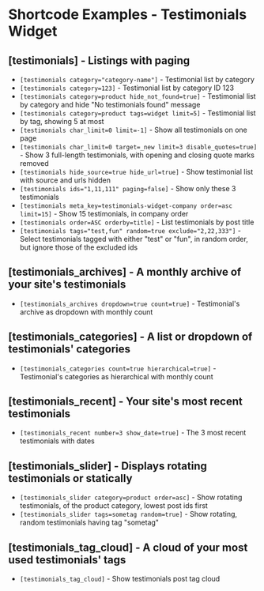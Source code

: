 # Shortcode Examples - Testimonials Widget

## [testimonials] - Listings with paging 

* `[testimonials category="category-name"]` - Testimonial list by category
* `[testimonials category=123]` - Testimonial list by category ID 123
* `[testimonials category=product hide_not_found=true]` - Testimonial list by category and hide "No testimonials found" message
* `[testimonials category=product tags=widget limit=5]` - Testimonial list by tag, showing 5 at most
* `[testimonials char_limit=0 limit=-1]` - Show all testimonials on one page
* `[testimonials char_limit=0 target=_new limit=3 disable_quotes=true]` - Show 3 full-length testimonials, with opening and closing quote marks removed
* `[testimonials hide_source=true hide_url=true]` - Show testimonial list with source and urls hidden
* `[testimonials ids="1,11,111" paging=false]` - Show only these 3 testimonials
* `[testimonials meta_key=testimonials-widget-company order=asc limit=15]` - Show 15 testimonials, in company order
* `[testimonials order=ASC orderby=title]` - List testimonials by post title
* `[testimonials tags="test,fun" random=true exclude="2,22,333"]` - Select testimonials tagged with either "test" or "fun", in random order, but ignore those of the excluded ids

## [testimonials_archives] - A monthly archive of your site's testimonials

* `[testimonials_archives dropdown=true count=true]` - Testimonial's archive as dropdown with monthly count

## [testimonials_categories] - A list or dropdown of testimonials' categories

* `[testimonials_categories count=true hierarchical=true]` - Testimonial's categories as hierarchical with monthly count

## [testimonials_recent] - Your site's most recent testimonials

* `[testimonials_recent number=3 show_date=true]` - The 3 most recent testimonials with dates

## [testimonials_slider] - Displays rotating testimonials or statically

* `[testimonials_slider category=product order=asc]` - Show rotating testimonials, of the product category, lowest post ids first
* `[testimonials_slider tags=sometag random=true]` - Show rotating, random testimonials having tag "sometag"

## [testimonials_tag_cloud] - A cloud of your most used testimonials' tags

* `[testimonials_tag_cloud]` - Show testimonials post tag cloud
